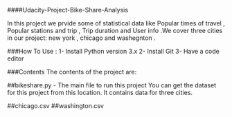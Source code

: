 ####Udacity-Project-Bike-Share-Analysis

In this project we prvide some of statistical data like Popular times of travel , Popular stations and trip , Trip duration and User info .We cover three cities in our project: new york , chicago and washegnton .

###How To Use :
1- Install Python version 3.x
2- Install Git
3- Have a code editor

###Contents
The contents of the project are:

##bikeshare.py -  The main file to run this project
You can get the dataset for this project from this location. It contains data for three cities.

##chicago.csv
##washington.csv
